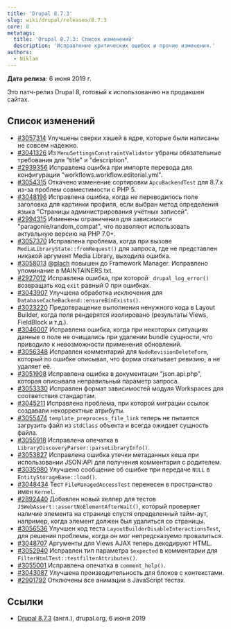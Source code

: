 ```yaml
---
title: 'Drupal 8.7.3'
slug: wiki/drupal/releases/8.7.3
core: 8
metatags:
  title: 'Drupal 8.7.3: Список изменений'
  description: 'Исправление критических ошибок и прочие изменения.'
authors:
  - Niklan
---
```


**Дата релиза**: 6 июня 2019 г.

Это патч-релиз Drupal 8, готовый к использованию на продакшен сайтах.

## Список изменений

- [#3057314](https://www.drupal.org/node/3057314) Улучшены сверки хэшей в ядре, которые были написаны не совсем надежно.
- [#3041326](https://www.drupal.org/node/3041326) Из `MenuSettingsConstraintValidator` убраны обязательные требования для "title" и "description".
- [#2939356](https://www.drupal.org/node/2939356) Исправлена ошибка при импорте перевода для конфигурации "workflows.workflow.editorial.yml".
- [#3054315](https://www.drupal.org/node/3054315) Откачено изменение сортировки `ApcuBackendTest` для 8.7.x из-за проблем совместимости с PHP 5.
- [#3048196](https://www.drupal.org/node/3048196) Исправлена ошибка, когда не переводилось поле заголовка для картинки профиля, если выбран метод определения языка "Страницы администрирования учётных записей".
- [#2994315](https://www.drupal.org/node/2994315) Изменены ограничения для зависимости "paragonie/random_compat", что позволяют использовать актуальную версию на PHP 7.0+.
- [#3057370](https://www.drupal.org/node/3057370) Исправлена проблема, когда при вызове `MediaLibraryState::fromRequest()` для запроса, где не представлен никакой аргумент Media Library, выходила ошибка.
- [#3058013](https://www.drupal.org/node/3058013) [@plach](https://www.drupal.org/u/plach) повышен до Framework Manager. Исправлено упоминание в MAINTAINERS.txt.
- [#2927012](https://www.drupal.org/node/2927012) Исправлена ошибка, при которой `_drupal_log_error()` возвращать код `exit` равный 0 при ошибках.
- [#3043907](https://www.drupal.org/node/3043907) Улучшена обработка исключения для `DatabaseCacheBackend::ensureBinExists()`.
- [#3023220](https://www.drupal.org/node/3023220) Предотвращение выполнения ненужного кода в Layout Builder, когда поля рендерятся изолировано (результаты Views, FieldBlock и т.д.).
- [#3046007](https://www.drupal.org/node/3046007) Исправлена ошибка, когда при некоторых ситуациях данные о поле не очищались при удалении bundle сущности, что приводило к невозможности применения обновлений.
- [#3056348](https://www.drupal.org/node/3056348) Исправлен комментарий для `NodeRevisionDeleteForm`, который по ошибке описывал, что форма откатывает ревизию, а не удаляет её.
- [#3051908](https://www.drupal.org/node/3051908) Исправлена ошибка в документации "json.api.php", которая описывала неправильный параметр запроса.
- [#3053330](https://www.drupal.org/node/3053330) Исправлен формат зависимостей модуля Workspaces для соответствия стандартам.
- [#3045211](https://www.drupal.org/node/3045211) Исправлена проблема, при которой миграции ссылок создавали некорректные атрибуты.
- [#3055474](https://www.drupal.org/node/3055474) `template_preprocess_file_link` теперь не пытается загрузить файл из `stdClass` объекта и всегда ожидает сущность файла.
- [#3055918](https://www.drupal.org/node/3055918) Исправлена опечатка в `LibraryDiscoveryParser::parseLibraryInfo()`.
- [#3053827](https://www.drupal.org/node/3053827) Исправлена ошибка утечки метаданных кеша при использовании JSON:API для получения комментария с родителем.
- [#3035980](https://www.drupal.org/node/3035980) Улучшено сообщение об ошибке при передаче `NULL` в `EntityStorageBase::load()`.
- [#3048434](https://www.drupal.org/node/3048434) Тест `FileManagedAccessTest` перенесен в пространство имен `Kernel`.
- [#2892440](https://www.drupal.org/node/2892440) Добавлен новый хелпер для тестов `JSWebAssert::assertNoElementAfterWait()`, который проверяет наличие элемента на странице спустя определенный тайм-аут, например, когда элемент должен был удалиться со страницы.
- [#3056536](https://www.drupal.org/node/3056536) Улучшен код теста `LayoutBuilderDisableInteractionsTest`, для решения проблемы, когда он мог непредсказуемо провалиться.
- [#3048707](https://www.drupal.org/node/3048707) Аргументы для Views AJAX теперь декодируют HTML.
- [#3052940](https://www.drupal.org/node/3052940) Исправлен тип параметра `$expected` в комментарии для `FilterHtmlTest::testfilterAttributes()`.
- [#3055001](https://www.drupal.org/node/3055001) Исправлена опечатка в `comment_help()`.
- [#3043087](https://www.drupal.org/node/3043087) Улучшена производительность для блоков с контекстами.
- [#2901792](https://www.drupal.org/node/2901792) Отключены все анимации в JavaScript тестах.

## Ссылки

- [Drupal 8.7.3](https://www.drupal.org/project/drupal/releases/8.7.3) (англ.), drupal.org, 6 июня 2019
